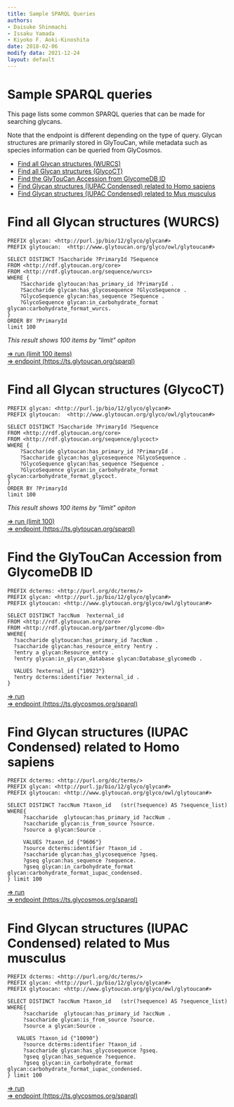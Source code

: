 ```yaml
---
title: Sample SPARQL Queries
authors:
- Daisuke Shinmachi
- Issaku Yamada
- Kiyoko F. Aoki-Kinoshita
date: 2018-02-06
modify data: 2021-12-24
layout: default
---
```

# Sample SPARQL queries
This page lists some common SPARQL queries that can be made for searching glycans.

Note that the endpoint is different depending on the type of query.  Glycan structures are primarily stored in GlyTouCan,
while metadata such as species information can be queried from GlyCosmos.

<!-- TOC depthFrom:1 depthTo:6 withLinks:1 updateOnSave:1 orderedList:0 -->

- [Find all Glycan structures (WURCS)](#find-all-glycan-structures-wurcs)
- [Find all Glycan structures (GlycoCT)](#find-all-glycan-structures-glycoct)
- [Find the GlyTouCan Accession from GlycomeDB ID](#find-a-glytoucan-accession-from-glycomedb-id)
- [Find Glycan structures (IUPAC Condensed) related to Homo sapiens](#find-glycan-structures-iupac-condensed-related-to-homo-sapiens)
- [Find Glycan structures (IUPAC Condensed) related to Mus musculus](#find-glycan-structures-iupac-condensed-related-to-mus-musculus)

<!-- /TOC -->


# Find all Glycan structures (WURCS)

```
PREFIX glycan: <http://purl.jp/bio/12/glyco/glycan#>
PREFIX glytoucan:  <http://www.glytoucan.org/glyco/owl/glytoucan#>

SELECT DISTINCT ?Saccharide ?PrimaryId ?Sequence
FROM <http://rdf.glytoucan.org/core>
FROM <http://rdf.glytoucan.org/sequence/wurcs>
WHERE {
    ?Saccharide glytoucan:has_primary_id ?PrimaryId .
    ?Saccharide glycan:has_glycosequence ?GlycoSequence .
    ?GlycoSequence glycan:has_sequence ?Sequence .
    ?GlycoSequence glycan:in_carbohydrate_format glycan:carbohydrate_format_wurcs.
}
ORDER BY ?PrimaryId
limit 100
```

*This result shows 100 items by "limit" opiton*

[=> run (limit 100 items)](https://ts.glytoucan.org/sparql?default-graph-uri=&query=PREFIX+glycan%3A+%3Chttp%3A%2F%2Fpurl.jp%2Fbio%2F12%2Fglyco%2Fglycan%23%3E%0D%0APREFIX+glytoucan%3A++%3Chttp%3A%2F%2Fwww.glytoucan.org%2Fglyco%2Fowl%2Fglytoucan%23%3E%0D%0A%0D%0ASELECT+DISTINCT+%3FSaccharide+%3FPrimaryId+%3FSequence%0D%0AFROM+%3Chttp%3A%2F%2Frdf.glytoucan.org%2Fcore%3E%0D%0AFROM+%3Chttp%3A%2F%2Frdf.glytoucan.org%2Fsequence%2Fwurcs%3E%0D%0AWHERE+%7B%0D%0A++++%3FSaccharide+glytoucan%3Ahas_primary_id+%3FPrimaryId+.%0D%0A++++%3FSaccharide+glycan%3Ahas_glycosequence+%3FGlycoSequence+.%0D%0A++++%3FGlycoSequence+glycan%3Ahas_sequence+%3FSequence+.%0D%0A++++%3FGlycoSequence+glycan%3Ain_carbohydrate_format+glycan%3Acarbohydrate_format_wurcs.%0D%0A%7D%0D%0AORDER+BY+%3FPrimaryId%0D%0Alimit+100&format=text%2Fhtml&timeout=0&debug=on)<br>
[=> endpoint (https://ts.glytoucan.org/sparql)](https://ts.glytoucan.org/sparql)


# Find all Glycan structures (GlycoCT)

```
PREFIX glycan: <http://purl.jp/bio/12/glyco/glycan#>
PREFIX glytoucan:  <http://www.glytoucan.org/glyco/owl/glytoucan#>

SELECT DISTINCT ?Saccharide ?PrimaryId ?Sequence
FROM <http://rdf.glytoucan.org/core>
FROM <http://rdf.glytoucan.org/sequence/glycoct>
WHERE {
    ?Saccharide glytoucan:has_primary_id ?PrimaryId .
    ?Saccharide glycan:has_glycosequence ?GlycoSequence .
    ?GlycoSequence glycan:has_sequence ?Sequence .
    ?GlycoSequence glycan:in_carbohydrate_format glycan:carbohydrate_format_glycoct.
}
ORDER BY ?PrimaryId
limit 100
```

*This result shows 100 items by "limit" opiton*

[=> run (limit 100)](https://ts.glycosmos.org/sparql?query=PREFIX+dcterms%3A+%3Chttp%3A%2F%2Fpurl.org%2Fdc%2Fterms%2F%3E%0D%0APREFIX+glycan%3A+%3Chttp%3A%2F%2Fpurl.jp%2Fbio%2F12%2Fglyco%2Fglycan%23%3E%0D%0APREFIX+glytoucan%3A+%3Chttp%3A%2F%2Fwww.glytoucan.org%2Fglyco%2Fowl%2Fglytoucan%23%3E%0D%0A%0D%0ASELECT+DISTINCT+%3FaccNum++%3Fexternal_id%0D%0AFROM+%3Chttp%3A%2F%2Frdf.glytoucan.org%2Fcore%3E%0D%0AFROM+%3Chttp%3A%2F%2Frdf.glytoucan.org%2Fpartner%2Fglycome-db%3E%0D%0AWHERE%7B%0D%0A++%3Fsaccharide+glytoucan%3Ahas_primary_id+%3FaccNum+.%0D%0A++%3Fsaccharide+glycan%3Ahas_resource_entry+%3Fentry+.%0D%0A++%3Fentry+a+glycan%3AResource_entry+.%0D%0A++%3Fentry+glycan%3Ain_glycan_database+glycan%3ADatabase_glycomedb+.%0D%0A%0D%0A++VALUES+%3Fexternal_id+%7B%2210923%22%7D%0D%0A++%3Fentry+dcterms%3Aidentifier+%3Fexternal_id+.%0D%0A%7D&render=HTML&limit=25&offset=0#loadstar-results-section)<br>
[=> endpoint (https://ts.glytoucan.org/sparql)](https://ts.glytoucan.org/sparql)


# Find the GlyTouCan Accession from GlycomeDB ID

```
PREFIX dcterms: <http://purl.org/dc/terms/>
PREFIX glycan: <http://purl.jp/bio/12/glyco/glycan#>
PREFIX glytoucan: <http://www.glytoucan.org/glyco/owl/glytoucan#>

SELECT DISTINCT ?accNum  ?external_id
FROM <http://rdf.glytoucan.org/core>
FROM <http://rdf.glytoucan.org/partner/glycome-db>
WHERE{
  ?saccharide glytoucan:has_primary_id ?accNum .
  ?saccharide glycan:has_resource_entry ?entry .
  ?entry a glycan:Resource_entry .
  ?entry glycan:in_glycan_database glycan:Database_glycomedb .

  VALUES ?external_id {"10923"}
  ?entry dcterms:identifier ?external_id .
}
```

[=> run](https://ts.glycosmos.org/sparql?query=PREFIX+dcterms%3A+%3Chttp%3A%2F%2Fpurl.org%2Fdc%2Fterms%2F%3E%0D%0APREFIX+glycan%3A+%3Chttp%3A%2F%2Fpurl.jp%2Fbio%2F12%2Fglyco%2Fglycan%23%3E%0D%0APREFIX+glytoucan%3A+%3Chttp%3A%2F%2Fwww.glytoucan.org%2Fglyco%2Fowl%2Fglytoucan%23%3E%0D%0A%0D%0ASELECT+DISTINCT+%3FaccNum++%3Fexternal_id%0D%0AFROM+%3Chttp%3A%2F%2Frdf.glytoucan.org%2Fcore%3E%0D%0AFROM+%3Chttp%3A%2F%2Frdf.glytoucan.org%2Fpartner%2Fglycome-db%3E%0D%0AWHERE%7B%0D%0A++%3Fsaccharide+glytoucan%3Ahas_primary_id+%3FaccNum+.%0D%0A++%3Fsaccharide+glycan%3Ahas_resource_entry+%3Fentry+.%0D%0A++%3Fentry+a+glycan%3AResource_entry+.%0D%0A++%3Fentry+glycan%3Ain_glycan_database+glycan%3ADatabase_glycomedb+.%0D%0A%0D%0A++VALUES+%3Fexternal_id+%7B%2210923%22%7D%0D%0A++%3Fentry+dcterms%3Aidentifier+%3Fexternal_id+.%0D%0A%7D&render=HTML&limit=25&offset=0#loadstar-results-section)<br>
[=> endpoint (https://ts.glycosmos.org/sparql)](https://ts.glycosmos.org/sparql)


# Find Glycan structures (IUPAC Condensed) related to Homo sapiens

```
PREFIX dcterms: <http://purl.org/dc/terms/>
PREFIX glycan: <http://purl.jp/bio/12/glyco/glycan#>
PREFIX glytoucan: <http://www.glytoucan.org/glyco/owl/glytoucan#>

SELECT DISTINCT ?accNum ?taxon_id   (str(?sequence) AS ?sequence_list)
WHERE{
	 ?saccharide  glytoucan:has_primary_id ?accNum .
	 ?saccharide glycan:is_from_source ?source.
	 ?source a glycan:Source .

	 VALUES ?taxon_id {"9606"}
	 ?source dcterms:identifier ?taxon_id .
	 ?saccharide glycan:has_glycosequence ?gseq.
	 ?gseq glycan:has_sequence ?sequence.
	 ?gseq glycan:in_carbohydrate_format glycan:carbohydrate_format_iupac_condensed.
} limit 100
```

[=> run](https://ts.glycosmos.org/sparql?query=PREFIX+dcterms%3A+%3Chttp%3A%2F%2Fpurl.org%2Fdc%2Fterms%2F%3E%0D%0APREFIX+glycan%3A+%3Chttp%3A%2F%2Fpurl.jp%2Fbio%2F12%2Fglyco%2Fglycan%23%3E%0D%0APREFIX+glytoucan%3A+%3Chttp%3A%2F%2Fwww.glytoucan.org%2Fglyco%2Fowl%2Fglytoucan%23%3E%0D%0A%0D%0ASELECT+DISTINCT+%3FaccNum+%3Ftaxon_id+++%28str%28%3Fsequence%29+AS+%3Fsequence_list%29%0D%0AWHERE%7B%0D%0A%09+%3Fsaccharide++glytoucan%3Ahas_primary_id+%3FaccNum+.%0D%0A%09+%3Fsaccharide+glycan%3Ais_from_source+%3Fsource.%0D%0A%09+%3Fsource+a+glycan%3ASource+.%0D%0A%0D%0A%09+VALUES+%3Ftaxon_id+%7B%229606%22%7D%0D%0A%09+%3Fsource+dcterms%3Aidentifier+%3Ftaxon_id+.%0D%0A%09+%3Fsaccharide+glycan%3Ahas_glycosequence+%3Fgseq.%0D%0A%09+%3Fgseq+glycan%3Ahas_sequence+%3Fsequence.%0D%0A%09+%3Fgseq+glycan%3Ain_carbohydrate_format+glycan%3Acarbohydrate_format_iupac_condensed.%0D%0A%7D+limit+100&render=HTML&limit=25&offset=0#loadstar-results-section)<br>
[=> endpoint (https://ts.glycosmos.org/sparql)](https://ts.glycosmos.org/sparql)



# Find Glycan structures (IUPAC Condensed) related to Mus musculus

```
PREFIX dcterms: <http://purl.org/dc/terms/>
PREFIX glycan: <http://purl.jp/bio/12/glyco/glycan#>
PREFIX glytoucan: <http://www.glytoucan.org/glyco/owl/glytoucan#>

SELECT DISTINCT ?accNum ?taxon_id   (str(?sequence) AS ?sequence_list)
WHERE{
	 ?saccharide  glytoucan:has_primary_id ?accNum .
	 ?saccharide glycan:is_from_source ?source.
	 ?source a glycan:Source .

   VALUES ?taxon_id {"10090"}
	 ?source dcterms:identifier ?taxon_id .
	 ?saccharide glycan:has_glycosequence ?gseq.
	 ?gseq glycan:has_sequence ?sequence.
	 ?gseq glycan:in_carbohydrate_format glycan:carbohydrate_format_iupac_condensed.
} limit 100
```

[=> run](https://ts.glycosmos.org/sparql?query=PREFIX+dcterms%3A+%3Chttp%3A%2F%2Fpurl.org%2Fdc%2Fterms%2F%3E%0D%0APREFIX+glycan%3A+%3Chttp%3A%2F%2Fpurl.jp%2Fbio%2F12%2Fglyco%2Fglycan%23%3E%0D%0APREFIX+glytoucan%3A+%3Chttp%3A%2F%2Fwww.glytoucan.org%2Fglyco%2Fowl%2Fglytoucan%23%3E%0D%0A%0D%0ASELECT+DISTINCT+%3FaccNum+%3Ftaxon_id+++%28str%28%3Fsequence%29+AS+%3Fsequence_list%29%0D%0AWHERE%7B%0D%0A%09+%3Fsaccharide++glytoucan%3Ahas_primary_id+%3FaccNum+.%0D%0A%09+%3Fsaccharide+glycan%3Ais_from_source+%3Fsource.%0D%0A%09+%3Fsource+a+glycan%3ASource+.%0D%0A%0D%0A+++VALUES+%3Ftaxon_id+%7B%2210090%22%7D%0D%0A%09+%3Fsource+dcterms%3Aidentifier+%3Ftaxon_id+.%0D%0A%09+%3Fsaccharide+glycan%3Ahas_glycosequence+%3Fgseq.%0D%0A%09+%3Fgseq+glycan%3Ahas_sequence+%3Fsequence.%0D%0A%09+%3Fgseq+glycan%3Ain_carbohydrate_format+glycan%3Acarbohydrate_format_iupac_condensed.%0D%0A%7D+limit+100&render=HTML&limit=25&offset=0#loadstar-results-section)<br>
[=> endpoint (https://ts.glycosmos.org/sparql)](https://ts.glycosmos.org/sparql)
